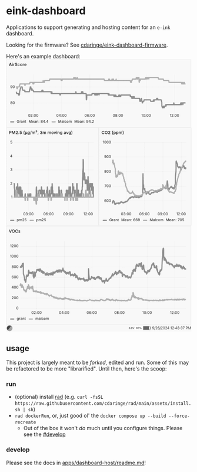 # eink-dashboard

Applications to support generating and hosting content for an `e-ink` dashboard.

Looking for the firmware? See
[cdaringe/eink-dashboard-firmware](https://github.com/cdaringe/eink-dashboard-firmware).

Here's an example dashboard: ![](./demo.png)

## usage

This project is largely meant to be _forked_, edited and run. Some of this may
be refactored to be more "librarified". Until then, here's the scoop:

### run

- (optional) install
  [rad](https://github.com/cdaringe/rad/?tab=readme-ov-file#install) (e.g.
  `curl -fsSL https://raw.githubusercontent.com/cdaringe/rad/main/assets/install.sh | sh`)
- `rad dockerRun`, or, just good ol' the
  `docker compose up --build --force-recreate`
  - Out of the box it won't _do_ much until you configure things. Please see the
    [#develop](#develop)

### develop

Please see the docs in
[apps/dashboard-host/readme.md](./apps/dashboard-host/readme.md)!
